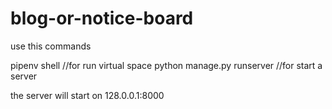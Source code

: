 # blog-or-notice-board

use this commands

pipenv shell    //for run virtual space
python manage.py runserver    //for start a server

the server will start on 128.0.0.1:8000
